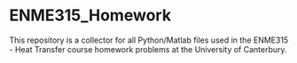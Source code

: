# ENME315_Homework

This repository is a collector for all Python/Matlab files used in the ENME315 - Heat Transfer course homework problems at the University of Canterbury.
